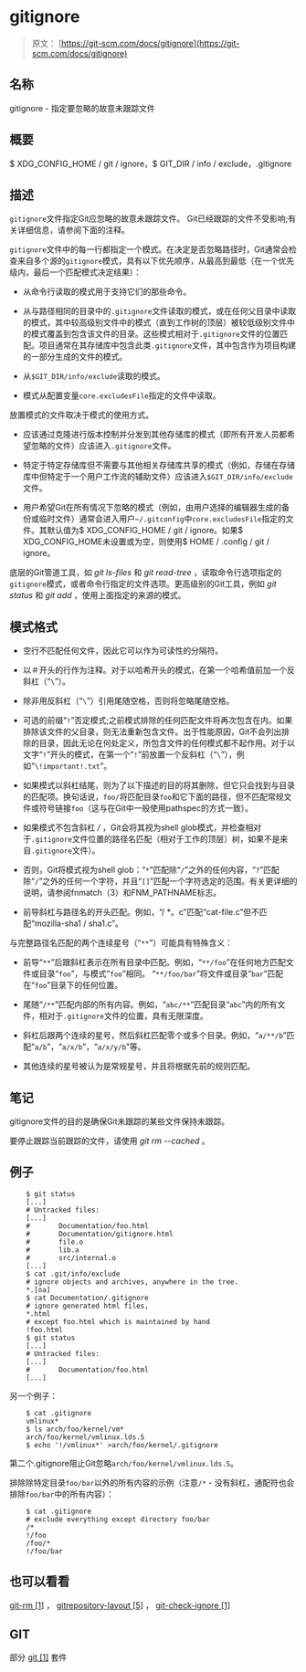 # gitignore

> 原文： [https://git-scm.com/docs/gitignore](https://git-scm.com/docs/gitignore)

## 名称

gitignore - 指定要忽略的故意未跟踪文件

## 概要

$ XDG_CONFIG_HOME / git / ignore，$ GIT_DIR / info / exclude，.gitignore

## 描述

`gitignore`文件指定Git应忽略的故意未跟踪文件。 Git已经跟踪的文件不受影响;有关详细信息，请参阅下面的注释。

`gitignore`文件中的每一行都指定一个模式。在决定是否忽略路径时，Git通常会检查来自多个源的`gitignore`模式，具有以下优先顺序，从最高到最低（在一个优先级内，最后一个匹配模式决定结果）：

*   从命令行读取的模式用于支持它们的那些命令。

*   从与路径相同的目录中的`.gitignore`文件读取的模式，或在任何父目录中读取的模式，其中较高级别文件中的模式（直到工作树的顶层）被较低级别文件中的模式覆盖到包含该文件的目录。这些模式相对于`.gitignore`文件的位置匹配。项目通常在其存储库中包含此类`.gitignore`文件，其中包含作为项目构建的一部分生成的文件的模式。

*   从`$GIT_DIR/info/exclude`读取的模式。

*   模式从配置变量`core.excludesFile`指定的文件中读取。

放置模式的文件取决于模式的使用方式。

*   应该通过克隆进行版本控制并分发到其他存储库的模式（即所有开发人员都希望忽略的文件）应该进入`.gitignore`文件。

*   特定于特定存储库但不需要与其他相关存储库共享的模式（例如，存储在存储库中但特定于一个用户工作流的辅助文件）应该进入`$GIT_DIR/info/exclude`文件。

*   用户希望Git在所有情况下忽略的模式（例如，由用户选择的编辑器生成的备份或临时文件）通常会进入用户`~/.gitconfig`中`core.excludesFile`指定的文件。其默认值为$ XDG_CONFIG_HOME / git / ignore。如果$ XDG_CONFIG_HOME未设置或为空，则使用$ HOME / .config / git / ignore。

底层的Git管道工具，如 _git ls-files_ 和 _git read-tree_ ，读取命令行选项指定的`gitignore`模式，或者命令行指定的文件选项。更高级别的Git工具，例如 _git status_ 和 _git add_ ，使用上面指定的来源的模式。

## 模式格式

*   空行不匹配任何文件，因此它可以作为可读性的分隔符。

*   以＃开头的行作为注释。对于以哈希开头的模式，在第一个哈希值前加一个反斜杠（“`\`”）。

*   除非用反斜杠（“`\`”）引用尾随空格，否则将忽略尾随空格。

*   可选的前缀“`!`”否定模式;之前模式排除的任何匹配文件将再次包含在内。如果排除该文件的父目录，则无法重新包含文件。出于性能原因，Git不会列出排除的目录，因此无论在何处定义，所包含文件的任何模式都不起作用。对于以文字“`!`”开头的模式，在第一个“`!`”前放置一个反斜杠（“`\`”），例如“`\!important!.txt`”。

*   如果模式以斜杠结尾，则为了以下描述的目的将其删除，但它只会找到与目录的匹配项。换句话说，`foo/`将匹配目录`foo`和它下面的路径，但不匹配常规文件或符号链接`foo`（这与在Git中一般使用pathspec的方式一致）。

*   如果模式不包含斜杠 _/_ ，Git会将其视为shell glob模式，并检查相对于`.gitignore`文件位置的路径名匹配（相对于工作的顶层）树，如果不是来自`.gitignore`文件）。

*   否则，Git将模式视为shell glob：“`*`”匹配除“`/`”之外的任何内容，“`?`”匹配除“`/`”之外的任何一个字符，并且“`[]`”匹配一个字符选定的范围。有关更详细的说明，请参阅fnmatch（3）和FNM_PATHNAME标志。

*   前导斜杠与路径名的开头匹配。例如，“/ *。c”匹配“cat-file.c”但不匹配“mozilla-sha1 / sha1.c”。

与完整路径名匹配的两个连续星号（“`**`”）可能具有特殊含义：

*   前导“`**`”后跟斜杠表示在所有目录中匹配。例如，“`**/foo`”在任何地方匹配文件或目录“`foo`”，与模式“`foo`”相同。 “`**/foo/bar`”将文件或目录“`bar`”匹配在“`foo`”目录下的任何位置。

*   尾随“`/**`”匹配内部的所有内容。例如，“`abc/**`”匹配目录“`abc`”内的所有文件，相对于`.gitignore`文件的位置，具有无限深度。

*   斜杠后跟两个连续的星号，然后斜杠匹配零个或多个目录。例如，“`a/**/b`”匹配“`a/b`”，“`a/x/b`”，“`a/x/y/b`”等。

*   其他连续的星号被认为是常规星号，并且将根据先前的规则匹配。

## 笔记

gitignore文件的目的是确保Git未跟踪的某些文件保持未跟踪。

要停止跟踪当前跟踪的文件，请使用 _git rm --cached_ 。

## 例子

```
    $ git status
    [...]
    # Untracked files:
    [...]
    #       Documentation/foo.html
    #       Documentation/gitignore.html
    #       file.o
    #       lib.a
    #       src/internal.o
    [...]
    $ cat .git/info/exclude
    # ignore objects and archives, anywhere in the tree.
    *.[oa]
    $ cat Documentation/.gitignore
    # ignore generated html files,
    *.html
    # except foo.html which is maintained by hand
    !foo.html
    $ git status
    [...]
    # Untracked files:
    [...]
    #       Documentation/foo.html
    [...]
```

另一个例子：

```
    $ cat .gitignore
    vmlinux*
    $ ls arch/foo/kernel/vm*
    arch/foo/kernel/vmlinux.lds.S
    $ echo '!/vmlinux*' >arch/foo/kernel/.gitignore
```

第二个.gitignore阻止Git忽略`arch/foo/kernel/vmlinux.lds.S`。

排除除特定目录`foo/bar`以外的所有内容的示例（注意`/*` - 没有斜杠，通配符也会排除`foo/bar`中的所有内容）：

```
    $ cat .gitignore
    # exclude everything except directory foo/bar
    /*
    !/foo
    /foo/*
    !/foo/bar
```

## 也可以看看

[git-rm [1]](https://git-scm.com/docs/git-rm) ， [gitrepository-layout [5]](https://git-scm.com/docs/gitrepository-layout) ， [git-check-ignore [1]](https://git-scm.com/docs/git-check-ignore)

## GIT

部分 [git [1]](https://git-scm.com/docs/git) 套件